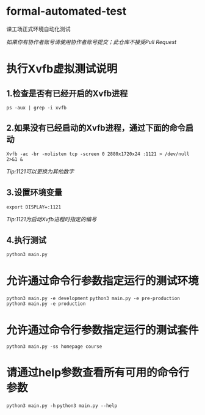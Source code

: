 # formal-automated-test
课工场正式环境自动化测试

*如果你有协作者账号请使用协作者账号提交；此仓库不接受Pull Request*

# 执行Xvfb虚拟测试说明

## 1.检查是否有已经开启的Xvfb进程
```ps -aux | grep -i xvfb```

## 2.如果没有已经启动的Xvfb进程，通过下面的命令启动
```Xvfb -ac -br -nolisten tcp -screen 0 2880x1720x24 :1121 > /dev/null 2>&1 &```

*Tip:1121可以更换为其他数字*

## 3.设置环境变量
```export DISPLAY=:1121```

*Tip:1121为启动Xvfb进程时指定的编号*

## 4.执行测试
```python3 main.py```

# 允许通过命令行参数指定运行的测试环境
```python3 main.py -e development```
```python3 main.py -e pre-production```
```python3 main.py -e production```

# 允许通过命令行参数指定运行的测试套件
```python3 main.py -ss homepage course```

# 请通过help参数查看所有可用的命令行参数
```python3 main.py -h```
```python3 main.py --help```

